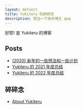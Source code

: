 ```yaml
---
layout: default
title: Yukiteru 的碎碎念
description: 想当一个技术博主 qwq
---
```


好耶! 是 Yukiteru 的博客

## Posts

- [(2020) 新年的一些想法和一些计划](posts/2020-plans.md)
- [Yukiteru 的 2021 年度总结](posts/2021-summary.md)
- [Yukiteru 的 2022 年度总结](posts/2022-summary.md)

## 碎碎念

- [About Yukiteru](about.md)

